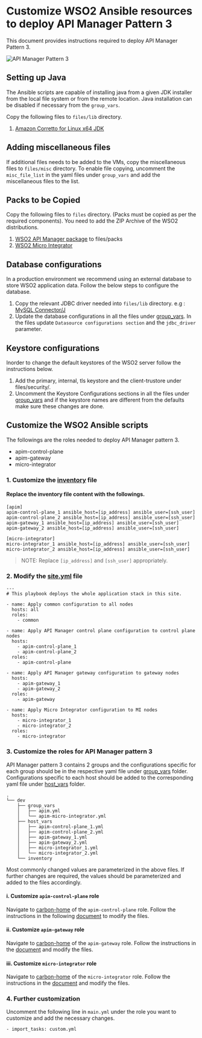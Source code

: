 # Customize WSO2 Ansible resources to deploy API Manager Pattern 3

This document provides instructions required to deploy API Manager Pattern 3.

![API Manager Pattern 3](images/Pattern-3.png "API Manager Pattern 3")

## Setting up Java
The Ansible scripts are capable of installing java from a given JDK installer from the local file system or from the remote location. Java installation can be disabled if necessary from the `group_vars`. 

Copy the following files to `files/lib` directory.

1. [Amazon Corretto for Linux x64 JDK](https://docs.aws.amazon.com/corretto/latest/corretto-8-ug/downloads-list.html)

## Adding miscellaneous files
If additional files needs to be added to the VMs, copy the miscellaneous files to `files/misc` directory. To enable file copying,  uncomment the `misc_file_list` in the yaml files under `group_vars` and add the miscellaneous files to the list.

## Packs to be Copied

Copy the following files to `files` directory. (Packs must be copied as per the required components). You need to add the ZIP Archive of the WSO2 distributions.

1. [WSO2 API Manager package](https://wso2.com/api-management/install/) to files/packs
2. [WSO2 Micro Integrator](https://github.com/wso2/micro-integrator/releases/tag/v4.0.0)

## Database configurations

In a production environment we recommend using an external database to store WSO2 application data. Follow the below steps to configure the database. 

1. Copy the relevant JDBC driver needed into `files/lib` directory.
e.g : [MySQL Connector/J](https://dev.mysql.com/downloads/connector/j/5.1.html)
2. Update the database configurations in all the files under [group_vars](../dev/group_vars). In the files update `Datasource configurations section` and the `jdbc_driver` parameter.

## Keystore configurations

Inorder to change the default keystores of the WSO2 server follow the instructions below.

1. Add the primary, internal, tls keystore and the client-trustore under files/security/<product-home>.
2. Uncomment the Keystore Configurations sections in all the files under [group_vars](../dev/group_vars) and if the keystore names are different from the defaults make sure these changes are done.

## Customize the WSO2 Ansible scripts

The followings are the roles needed to deploy API Manager pattern 3.

- apim-control-plane
- apim-gateway
- micro-integrator

### 1. Customize the [inventory](../dev/inventory) file

#### Replace the inventory file content with the followings.

```
[apim]
apim-control-plane_1 ansible_host=[ip_address] ansible_user=[ssh_user]
apim-control-plane_2 ansible_host=[ip_address] ansible_user=[ssh_user]
apim-gateway_1 ansible_host=[ip_address] ansible_user=[ssh_user]
apim-gateway_2 ansible_host=[ip_address] ansible_user=[ssh_user]

[micro-integrator]
micro-integrator_1 ansible_host=[ip_address] ansible_user=[ssh_user]
micro-integrator_2 ansible_host=[ip_address] ansible_user=[ssh_user]

```
> NOTE: Replace `[ip_address]` and `[ssh_user]` appropriately.

### 2. Modify the [site.yml](../site.yml) file

```
---
# This playbook deploys the whole application stack in this site.

- name: Apply common configuration to all nodes
  hosts: all
  roles:
    - common

- name: Apply API Manager control plane configuration to control plane nodes
  hosts:
    - apim-control-plane_1
    - apim-control-plane_2
  roles:
    - apim-control-plane

- name: Apply API Manager gateway configuration to gateway nodes
  hosts:
    - apim-gateway_1
    - apim-gateway_2
  roles:
    - apim-gateway
    
- name: Apply Micro Integrator configuration to MI nodes
  hosts:
    - micro-integrator_1
    - micro-integrator_2
  roles:
    - micro-integrator
```

### 3. Customize the roles for API Manager pattern 3
API Manager pattern 3 contains 2 groups and the configurations specific for each group should be in the respective yaml file under [group_vars](../dev/group_vars) folder. Configurations specific to each host should be added to the corresponding yaml file under [host_vars](../dev/host_vars) folder.

```
.
└── dev
    ├── group_vars
    │   ├── apim.yml
    │   └── apim-micro-integrator.yml
    ├── host_vars
    │   ├── apim-control-plane_1.yml
    │   ├── apim-control-plane_2.yml
    │   ├── apim-gateway_1.yml
    │   ├── apim-gateway_2.yml
    │   ├── micro-integrator_1.yml
    │   └── micro-integrator_2.yml
    └── inventory

```
Most commonly changed values are parameterized in the above files. If further changes are required, the values should be parameterized and added to the files accordingly.

#### i. Customize `apim-control-plane` role

Navigate to [carbon-home](../roles/apim-control-plane/templates/carbon-home) of the `apim-control-plane` role. Follow the instructions in the following [document](https://apim.docs.wso2.com/en/latest/install-and-setup/setup/distributed-deployment/deploying-wso2-api-m-in-a-distributed-setup/#configure-the-control-plane-nodes) to modify the files.

#### ii. Customize `apim-gateway` role

Navigate to [carbon-home](../roles/apim-gateway/templates/carbon-home) of the `apim-gateway` role. Follow the instructions in the [document](https://apim.docs.wso2.com/en/latest/install-and-setup/setup/distributed-deployment/deploying-wso2-api-m-in-a-distributed-setup/#configure-the-gateway-nodes) and modify the files.

#### iii. Customize `micro-integrator` role

Navigate to [carbon-home](../roles/micro-integrator/templates/carbon-home) of the `micro-integrator` role. Follow the instructions in the [document](https://apim.docs.wso2.com/en/latest/reference/config-catalog-mi/) and modify the files.

### 4. Further customization

Uncomment the following line in `main.yml` under the role you want to customize and add the necessary changes.
```
- import_tasks: custom.yml
```

